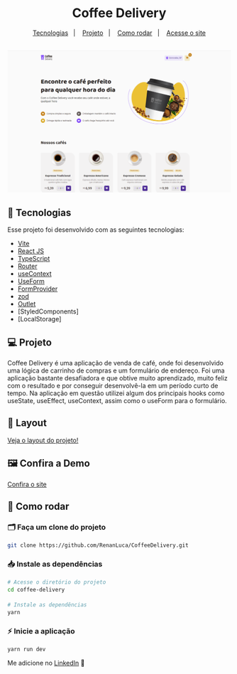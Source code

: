<h1 align="center">
Coffee Delivery
</h1>
<p align="center">
  <a href="#-tecnologias">Tecnologias</a>&nbsp;&nbsp;&nbsp;|&nbsp;&nbsp;&nbsp;
  <a href="#-projeto">Projeto</a>&nbsp;&nbsp;&nbsp;|&nbsp;&nbsp;&nbsp;
  <a href="#-como-rodar">Como rodar</a>&nbsp;&nbsp;&nbsp;|&nbsp;&nbsp;&nbsp;
  <a href="https://coffee-delivery-delta-dun.vercel.app"" target="_blank">Acesse o site</a>
</p>

<br>

<img src="/public/assets/preview.png">



## 🚀 Tecnologias

Esse projeto foi desenvolvido com as seguintes tecnologias:

- [Vite](https://vitejs.dev/)
- [React JS](https://pt-br.reactjs.org/)
- [TypeScript](https://www.typescriptlang.org/)
- [Router](https://reactrouter.com/en/main)
- [useContext](https://react.dev/reference/react/useContext)
- [UseForm](https://react-hook-form.com/docs/useform)
- [FormProvider](https://www.react-hook-form.com/api/formprovider/)
- [zod](https://zod.dev)
- [Outlet](https://reactrouter.com/en/main/components/outlet)
- [StyledComponents]
- [LocalStorage]

## 💻 Projeto

Coffee Delivery é uma aplicação de venda de café, onde foi desenvolvido uma lógica de carrinho de compras e um formulário de
endereço. Foi uma aplicação bastante desafiadora e que obtive muito aprendizado, muito feliz com o resultado e por conseguir
desenvolvê-la em um período curto de tempo. Na aplicação em questão utilizei algum dos principais hooks como useState, useEffect,
useContext, assim como o useForm para o formulário.

## 🧱 Layout
<p> <a href="https://www.figma.com/file/Gf4GYGk4TOo7VdRPKHkaBu/Coffee-Delivery-•-Desafio-React-(Copy)?type=design&node-id=2-12&mode=design&t=2IBBhzseoMGOIiUp-0" target="_blank"> Veja o layout do projeto! </a> </p>

##  🖼 Confira a Demo

<p> <a href="https://coffee-delivery-delta-dun.vercel.app" target="_blank"> Confira o site </a> </p>

## 🔧 Como rodar

### 🗂 Faça um clone do projeto

```bash
git clone https://github.com/RenanLuca/CoffeeDelivery.git
```

### 📥 Instale as dependências
```bash
# Acesse o diretório do projeto
cd coffee-delivery

# Instale as dependências
yarn 
```

### ⚡ Inicie a aplicação
```bash
yarn run dev
```

Me adicione no [LinkedIn](https://www.linkedin.com/in/renanLuca/) :wave:
